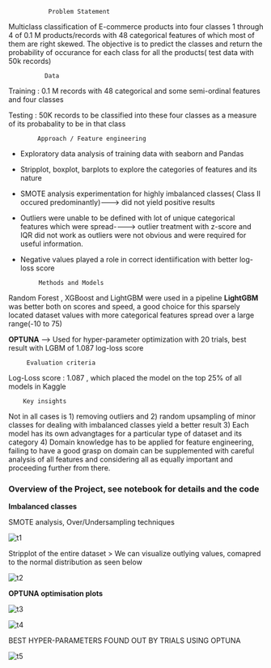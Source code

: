                Problem Statement


Multiclass classification of E-commerce products into four classes 1 through 4 of 0.1 M products/records with 48 categorical features of which most of them are right skewed.
The objective is to predict the classes and return the probability of occurance for each class for all the products( test data with 50k records)


              Data

Training : 0.1 M records with 48 categorical and some semi-ordinal features and four classes 

Testing  : 50K records to be classified into these four classes as a measure of its probabality to be in that class


            Approach / Feature engineering

  * Exploratory data analysis of training data with seaborn and Pandas
  * Stripplot, boxplot, barplots to explore the categories of features and its nature
  * SMOTE analysis experimentation for highly imbalanced classes( Class II occured predominantly)---> did not yield positive results
  * Outliers were unable to be defined with lot of unique categorical features which were spread----> outlier treatment with z-score and IQR did not work as outliers were not   obvious and were required for useful information.
  * Negative values played a role in correct identiification with better log-loss score
  
             Methods and Models
  
  Random Forest , XGBoost and LightGBM were used in a pipeline 
  **LightGBM** was better both on scores and speed, a good choice for this sparsely located dataset values with more categorical features spread over a large range(-10 to 75) 
  
  **OPTUNA** --> Used for hyper-parameter optimization with 20 trials, best result with LGBM of 1.087 log-loss score
  
         Evaluation criteria
  
  Log-Loss score : 1.087 , which placed the model on the top 25% of all models in Kaggle
  
        Key insights
  
  Not in all cases is 1) removing outliers and 2) random upsampling of minor classes for dealing with imbalanced classes yield a better result 3) Each model has its own advangtages for a particular type of dataset and its category 4) Domain knowledge has to be applied for feature engineering, failing to have a good grasp on domain can be supplemented with careful analysis of all features and considering all as equally important and proceeding further from there.




### **Overview of the Project, see notebook for details and the code**

**Imbalanced classes**

SMOTE analysis, Over/Undersampling techniques

![t1](https://user-images.githubusercontent.com/79574776/127012022-7a64c13d-72b8-4119-89d6-362b86d9781b.png)

Stripplot of the entire dataset > We can visualize outlying values, comapred to the normal distribution as seen below

![t2](https://user-images.githubusercontent.com/79574776/127012031-239cb9bd-203d-4ffe-805f-24e2111e6574.png)

**OPTUNA optimisation plots**

![t3](https://user-images.githubusercontent.com/79574776/127012005-1d247620-6bc5-43bf-a838-91dda6d00f82.png)

![t4](https://user-images.githubusercontent.com/79574776/127012017-47fceb20-6c86-4387-9343-3455e4bb6913.png)


BEST HYPER-PARAMETERS FOUND OUT BY TRIALS USING OPTUNA

![t5](https://user-images.githubusercontent.com/79574776/127012020-98ab5379-421b-447e-8a99-6b7d5ee06a0a.png)


